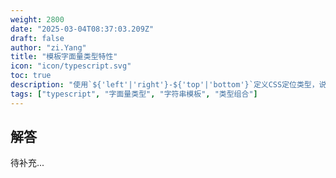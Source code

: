 ```yaml
---
weight: 2800
date: "2025-03-04T08:37:03.209Z"
draft: false
author: "zi.Yang"
title: "模板字面量类型特性"
icon: "icon/typescript.svg"
toc: true
description: "使用`${'left'|'right'}-${'top'|'bottom'}`定义CSS定位类型，说明模板字面量类型如何增强字符串字面量类型的组合表达能力"
tags: ["typescript", "字面量类型", "字符串模板", "类型组合"]
---
```


## 解答

待补充...
